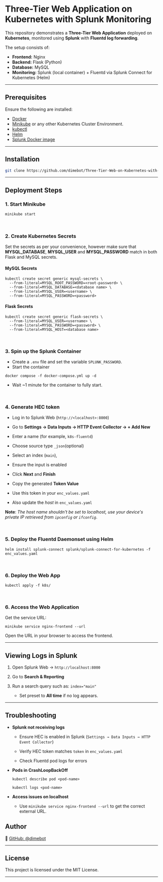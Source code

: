 # Three-Tier Web Application on Kubernetes with Splunk Monitoring

This repository demonstrates a **Three-Tier Web Application** deployed on **Kubernetes**, monitored using **Splunk** with **Fluentd log forwarding**.

The setup consists of:
- **Frontend:** Nginx  
- **Backend:** Flask (Python)  
- **Database:** MySQL  
- **Monitoring:** Splunk (local container) + Fluentd via Splunk Connect for Kubernetes (Helm)
---
## Prerequisites

Ensure the following are installed:

- [Docker](https://www.docker.com/)
- [Minikube](https://minikube.sigs.k8s.io/docs/) or any other Kubernetes Cluster Environment.
- [kubectl](https://kubernetes.io/docs/tasks/tools/)
- [Helm](https://helm.sh/docs/)
- [Splunk Docker image](https://hub.docker.com/r/splunk/splunk)
---
## Installation
```bash
git clone https://github.com/dimebot/Three-Tier-Web-on-Kubernetes-with-Splunk-Monitoring.git
```
---
##  Deployment Steps
### 1. Start Minikube
```bash
minikube start
```
<br>

### 2. Create Kubernetes Secrets
Set the secrets as per your convenience, however make sure that **MYSQL_DATABASE**, **MYSQL_USER** and **MYSQL_PASSWORD** match in both Flask and MySQL secrets.

#### MySQL Secrets
```
kubectl create secret generic mysql-secrets \
  --from-literal=MYSQL_ROOT_PASSWORD=<root-password> \
  --from-literal=MYSQL_DATABASE=<database name> \
  --from-literal=MYSQL_USER=<username> \
  --from-literal=MYSQL_PASSWORD=<password>
  ```

#### Flask Secrets
```
kubectl create secret generic flask-secrets \
  --from-literal=MYSQL_USER=<username> \
  --from-literal=MYSQL_PASSWORD=<password> \
  --from-literal=MYSQL_HOST=<database name>
  ```

<br>

### 3. Spin up the Splunk Container
- Create a `.env` file and set the variable `SPLUNK_PASSWORD`.
- Start the container 
```
docker compose -f docker-compose.yml up -d
```
- Wait ~1 minute for the container to fully start.

<br>

### 4. Generate HEC token
-   Log in to Splunk Web (`http://<localhost>:8000`) 
-   Go to **Settings → Data Inputs → HTTP Event Collector → + Add New**
-   Enter a name (for example, `k8s-fluentd`)
-   Choose source type `_json`(optional)
-   Select an index (`main`),
-   Ensure the input is enabled
-   Click **Next** and **Finish**
-   Copy the generated **Token Value**
    
-   Use this token in your `enc_values.yaml`
-  Also update the *host* in `enc_values.yaml`

**Note**: *The host name shouldn't be set to localhost, use your device's private IP retrieved from `ipconfig` or `ifconfig`*.

<br>

### 5. Deploy the Fluentd Daemonset using Helm
 ```
 helm install splunk-connect splunk/splunk-connect-for-kubernetes -f enc_values.yaml
 ```

<br>

 ### 6. Deploy the Web App
```
kubectl apply -f k8s/
```

<br>

 ### 6. Access the Web Application
 
Get the service URL:

```
minikube service nginx-frontend --url
```

Open the URL in your browser to access the frontend.

---

## Viewing Logs in Splunk

1.  Open Splunk Web → `http://localhost:8000`
    
2.  Go to **Search & Reporting**
    
3.  Run a search query such as:
    `index="main"` 
	- Set preset to **All time** if no log appears. 

----------

## Troubleshooting

-   **Splunk not receiving logs**
    
    -   Ensure HEC is enabled in Splunk (`Settings → Data Inputs → HTTP Event Collector`)
        
    -   Verify HEC token matches `token` in `enc_values.yaml`
        
    -   Check Fluentd pod logs for errors
        
-   **Pods in CrashLoopBackOff**
    
    ```
    kubectl describe pod <pod-name>
    ```
    ```
    kubectl logs <pod-name>
    ```
    
-   **Access issues on localhost**
    
    -   Use `minikube service nginx-frontend --url` to get the correct external URL.
## Author
 
🔗 [GitHub: @dimebot](https://github.com/dimebot)

----------

##  License

This project is licensed under the MIT License.

---
